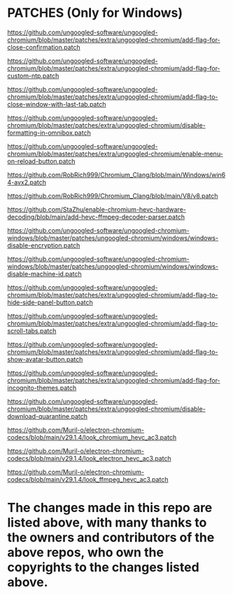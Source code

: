 # PATCHES (Only for Windows)

<https://github.com/ungoogled-software/ungoogled-chromium/blob/master/patches/extra/ungoogled-chromium/add-flag-for-close-confirmation.patch>

<https://github.com/ungoogled-software/ungoogled-chromium/blob/master/patches/extra/ungoogled-chromium/add-flag-for-custom-ntp.patch>

<https://github.com/ungoogled-software/ungoogled-chromium/blob/master/patches/extra/ungoogled-chromium/add-flag-to-close-window-with-last-tab.patch>

<https://github.com/ungoogled-software/ungoogled-chromium/blob/master/patches/extra/ungoogled-chromium/disable-formatting-in-omnibox.patch>

<https://github.com/ungoogled-software/ungoogled-chromium/blob/master/patches/extra/ungoogled-chromium/enable-menu-on-reload-button.patch>

<https://github.com/RobRich999/Chromium_Clang/blob/main/Windows/win64-avx2.patch>

<https://github.com/RobRich999/Chromium_Clang/blob/main/V8/v8.patch>

<https://github.com/StaZhu/enable-chromium-hevc-hardware-decoding/blob/main/add-hevc-ffmpeg-decoder-parser.patch>

<https://github.com/ungoogled-software/ungoogled-chromium-windows/blob/master/patches/ungoogled-chromium/windows/windows-disable-encryption.patch>

<https://github.com/ungoogled-software/ungoogled-chromium-windows/blob/master/patches/ungoogled-chromium/windows/windows-disable-machine-id.patch>

<https://github.com/ungoogled-software/ungoogled-chromium/blob/master/patches/extra/ungoogled-chromium/add-flag-to-hide-side-panel-button.patch>

<https://github.com/ungoogled-software/ungoogled-chromium/blob/master/patches/extra/ungoogled-chromium/add-flag-to-scroll-tabs.patch>

<https://github.com/ungoogled-software/ungoogled-chromium/blob/master/patches/extra/ungoogled-chromium/add-flag-to-show-avatar-button.patch>

<https://github.com/ungoogled-software/ungoogled-chromium/blob/master/patches/extra/ungoogled-chromium/add-flag-for-incognito-themes.patch>

<https://github.com/ungoogled-software/ungoogled-chromium/blob/master/patches/extra/ungoogled-chromium/disable-download-quarantine.patch>

<https://github.com/Muril-o/electron-chromium-codecs/blob/main/v29.1.4/look_chromium_hevc_ac3.patch>

<https://github.com/Muril-o/electron-chromium-codecs/blob/main/v29.1.4/look_electron_hevc_ac3.patch>

<https://github.com/Muril-o/electron-chromium-codecs/blob/main/v29.1.4/look_ffmpeg_hevc_ac3.patch>


<Double Click Close Tabs>

<Remove Default Browser Infobar>

# The changes made in this repo are listed above, with many thanks to the owners and contributors of the above repos, who own the copyrights to the changes listed above.
